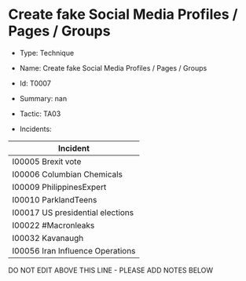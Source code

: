 # Create fake Social Media Profiles / Pages / Groups

* Type: Technique

* Name: Create fake Social Media Profiles / Pages / Groups

* Id: T0007

* Summary: nan

* Tactic: TA03

* Incidents:

| Incident |
| --------- |
| I00005 Brexit vote |
| I00006 Columbian Chemicals |
| I00009 PhilippinesExpert |
| I00010 ParklandTeens |
| I00017 US presidential elections |
| I00022 #Macronleaks |
| I00032 Kavanaugh |
| I00056 Iran Influence Operations |

DO NOT EDIT ABOVE THIS LINE - PLEASE ADD NOTES BELOW
